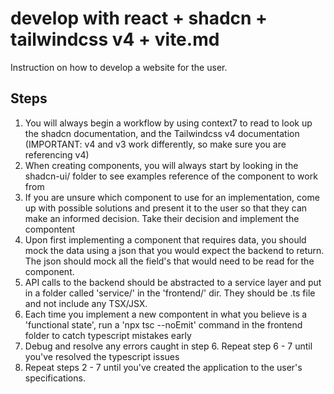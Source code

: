 # develop with react + shadcn + tailwindcss v4 + vite.md

Instruction on how to develop a website for the user. 

## Steps

1. You will always begin a workflow by using context7 to read to look up the shadcn documentation, and the Tailwindcss v4 documentation (IMPORTANT: v4 and v3 work differently, so make sure you are referencing v4)
2. When creating components, you will always start by looking in the shadcn-ui/ folder to see examples reference of the component to work from
3. If you are unsure which component to use for an implementation, come up with possible solutions and present it to the user so that they can make an informed decision. Take their decision and implement the compontent
4. Upon first implementing a component that requires data, you should mock the data using a json that you would expect the backend to return. The json should mock all the field's that would need to be read for the component.
5. API calls to the backend should be abstracted to a service layer and put in a folder called 'service/' in the 'frontend/' dir. They should be .ts file and not include any TSX/JSX.
6. Each time you implement a new compontent in what you believe is a 'functional state', run a 'npx tsc --noEmit' command in the frontend folder to catch typescript mistakes early
7. Debug and resolve any errors caught in step 6. Repeat step 6 - 7 until you've resolved the typescript issues
8. Repeat steps 2 - 7 until you've created the application to the user's specifications.